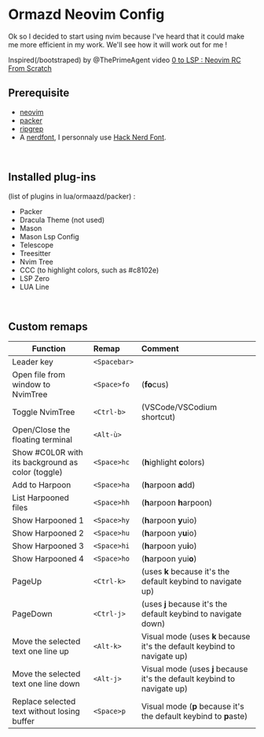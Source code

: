 # Ormazd Neovim Config

Ok so I decided to start using nvim because I've heard that it could make me more efficient in my work. We'll see how it will work out for me !

Inspired(/bootstraped) by @ThePrimeAgent video [0 to LSP : Neovim RC From Scratch](https://www.youtube.com/watch?v=w7i4amO\_zaE)

## Prerequisite

- [neovim](https://github.com/neovim/neovim)
- [packer](https://github.com/wbthomason/packer.nvim)
- [ripgrep](https://github.com/BurntSushi/ripgrep)
- A [nerdfont](https://www.nerdfonts.com/font-downloads), I personnaly use [Hack Nerd Font](https://github.com/ryanoasis/nerd-fonts/releases/download/v3.0.2/Hack.zip).

<br>

## Installed plug-ins

(list of plugins in lua/ormaazd/packer) :
- Packer
- Dracula Theme (not used)
- Mason
- Mason Lsp Config
- Telescope
- Treesitter
- Nvim Tree
- CCC (to highlight colors, such as #c8102e)
- LSP Zero
- LUA Line

<br>

## Custom remaps

Function | Remap | Comment
---------|:------|:-------|
Leader key | `<Spacebar>` |   |
Open file from window to NvimTree | `<Space>fo` | (**fo**cus)
Toggle NvimTree | `<Ctrl-b>` | (VSCode/VSCodium shortcut)
Open/Close the floating terminal | `<Alt-ù>` |  |
Show #C0L0R with its background as color (toggle) | `<Space>hc` | (**h**ighlight **c**olors)
Add to Harpoon | `<Space>ha` | (**h**arpoon **a**dd)
List Harpooned files | `<Space>hh` | (**h**arpoon **h**arpoon)
Show Harpooned 1 | `<Space>hy` | (**h**arpoon **y**uio)
Show Harpooned 2 | `<Space>hu` | (**h**arpoon y**u**io)
Show Harpooned 3 | `<Space>hi` | (**h**arpoon yu**i**o)
Show Harpooned 4 | `<Space>ho` | (**h**arpoon yui**o**)
PageUp | `<Ctrl-k>` | (uses **k** because it's the default keybind to navigate up)
PageDown | `<Ctrl-j>` | (uses **j** because it's the default keybind to navigate down)
Move the selected text one line up | `<Alt-k>` |  Visual mode (uses **k** because it's the default keybind to navigate up)
Move the selected text one line down | `<Alt-j>` |  Visual mode (uses **j** because it's the default keybind to navigate up)
Replace selected text without losing buffer | `<Space>p` |  Visual mode (**p** because it's the default keybind to **p**aste)
